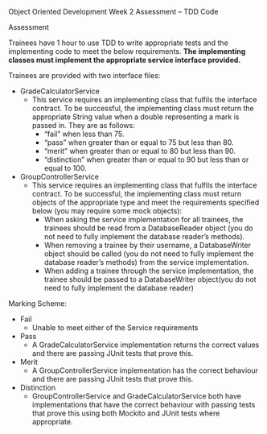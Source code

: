 Object Oriented Development
Week 2 Assessment – TDD Code

Assessment

Trainees have 1 hour to use TDD to write appropriate tests and the implementing code to meet the below requirements. **The implementing classes must implement the appropriate service interface provided.**

Trainees are provided with two interface files: 

* GradeCalculatorService
    * This service requires an implementing class that fulfils the interface contract. To be successful, the implementing class must return the appropriate String value when a double representing a mark is passed in. They are as follows:
        * “fail” when less than 75.
        * “pass” when greater than or equal to 75 but less than 80.
        * “merit” when greater than or equal to 80 but less than 90.
        * “distinction” when greater than or equal to 90 but less than or equal to 100.
* GroupControllerService
    * This service requires an implementing class that fulfils the interface contract. To be successful, the implementing class must return objects of the appropriate type and meet the requirements specified below (you may require some mock objects):
        * When asking the service implementation for all trainees, the trainees should be read from a DatabaseReader object (you do not need to fully implement the database reader’s methods).
        * When removing a trainee by their username, a DatabaseWriter object should be called (you do not need to fully implement the database reader’s methods) from the service implementation.
        * When adding a trainee through the service implementation, the trainee should be passed to a DatabaseWriter object(you do not need to fully implement the database reader)


Marking Scheme:
* Fail
    * Unable to meet either of the Service requirements
* Pass
    * A GradeCalculatorService implementation returns the correct values and there are passing JUnit tests that prove this.
* Merit
    * A GroupControllerService implementation has the correct behaviour and there are passing JUnit tests that prove this.
* Distinction
    * GroupControllerService and GradeCalculatorService both have implementations that have the correct behaviour with passing tests that prove this using both Mockito and JUnit tests where appropriate. 

   

